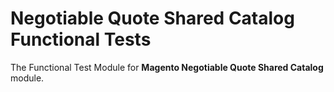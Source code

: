 # Negotiable Quote Shared Catalog Functional Tests

The Functional Test Module for **Magento Negotiable Quote Shared Catalog** module.
